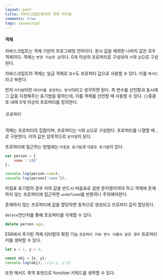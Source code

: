 ```yaml
---
layout: post
title: 자바스크립트에서의 객체 리터럴
comments: true
tags: Javascript
---
```

<h4>객체</h4>

자바스크립트는 객체 기반의 프로그래밍 언어이다. 원시 값을 제외한 나머지 값은 모두 객체이다. 객체는 `변경 가능한 값`이다. 0개 이상의 프로퍼티로 구성되어 `키`와 `값`으로 구성된다.

자바스크립트의 객체는 일급 객체로 `함수`도 프로퍼티 값으로 사용할 수 있다. 이를 `메서드`라고 부른다.

먼저 `리터럴`이란 `데이터를 표현하는 방식`이라고 생각하면 된다. 즉 변수를 선언함과 동시에 그 값을 지정해주는 표기법을 말하는데, 이를 객체를 선언할 때 사용할 수 있다. `{}`중괄호 내에 0개 이상의 프로퍼티를 정의한다.

<h6>프로퍼티</h6>

객체는 프로퍼티의 집합이며, 프로퍼티는 `키`와 `값`으로 구성된다. 프로퍼티를 나열할 때 `,`로 구분한다. 키의 값은 암묵적으로 `문자열`이 된다.

프로퍼티에 접근하는 방법에는 `마침표 표기법`과 `대괄호 표기법`이 있다.


```javascript
var person = {
    name :'LEE'
};

console.log(person.name);
console.log(person['name']);
```

마침표 표기법의 경우 키의 값을 반드시 따음표로 감싼 문자열이여야 하고 객체에 존재하지 않는 프로퍼티에 접근하면 `undefined`를 반환하니 주의해야한다.

존재하지 않는 프로퍼티에 값을 할당하면 동적으로 생성되고 프로퍼티 값이 할당된다.

`delete`연산자를 통해 프로퍼티를 삭제할 수 있다.

```javascript
delete person.age;
```

ES6에서 추가된 객체 리터럴의 확장 기능 `프로퍼티 키와 변수 이름이 같은 경우` 프로퍼티 키를 생략할 수 있다.

```javascript
let x = 1, y = 2;

const obj = {x, y};
console.log(obj); //{x:1, y:2}
```

또한 메서드 축약 표현으로 function 키워드를 생략할 수 있다.